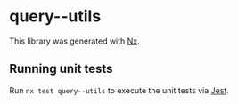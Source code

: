 # query--utils

This library was generated with [Nx](https://nx.dev).

## Running unit tests

Run `nx test query--utils` to execute the unit tests via [Jest](https://jestjs.io).
